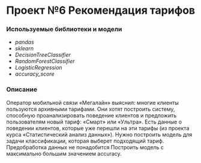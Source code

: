 # Проект №6 Рекомендация тарифов

### **Используемые библиотеки и модели**
 - *pandas*
 - *sklearn*
 - *DecisionTreeClassifier*
 - *RandomForestClassifier*
 - *LogisticRegression*
 - *accuracy_score*

### **Описание**
Оператор мобильной связи «Мегалайн» выяснил: многие клиенты пользуются архивными тарифами. 
Они хотят построить систему, способную проанализировать поведение клиентов и предложить пользователям новый тариф: «Смарт» или «Ультра».
Есть данные о поведении клиентов, которые уже перешли на эти тарифы (из проекта курса «Статистический анализ данных»). 
Нужно построить модель для задачи классификации, которая выберет подходящий тариф. Предобработка данных не понадобится
Построить модель с максимально большим значением accuracy.
